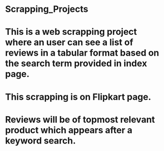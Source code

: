 # Scrapping_Projects
# This is a web scrapping project where an user can see a list of reviews in a tabular format based on the search term provided in index page.
# This scrapping is on Flipkart page.
# Reviews will be of topmost relevant product which appears after a keyword search.
